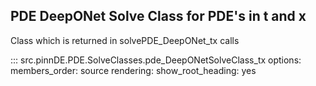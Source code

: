 PDE DeepONet Solve Class for PDE's in t and x
----------------

Class which is returned in solvePDE_DeepONet_tx calls

::: src.pinnDE.PDE.SolveClasses.pde_DeepONetSolveClass_tx
    options:
        members_order: source
    rendering:
      show_root_heading: yes